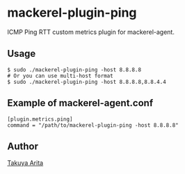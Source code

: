 mackerel-plugin-ping
=====================

ICMP Ping RTT custom metrics plugin for mackerel-agent.

## Usage

```shell
$ sudo ./mackerel-plugin-ping -host 8.8.8.8
# Or you can use multi-host format
$ sudo ./mackerel-plugin-ping -host 8.8.8.8,8.8.4.4
```

## Example of mackerel-agent.conf

```
[plugin.metrics.ping]
command = "/path/to/mackerel-plugin-ping -host 8.8.8.8"
```

## Author

[Takuya Arita](https://github.com/ariarijp)
